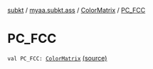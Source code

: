 [subkt](../../index.md) / [myaa.subkt.ass](../index.md) / [ColorMatrix](index.md) / [PC_FCC](./-p-c_-f-c-c.md)

# PC_FCC

`val PC_FCC: `[`ColorMatrix`](index.md) [(source)](https://github.com/Myaamori/SubKt/blob/0.1.13/src/main/kotlin/myaa/subkt/ass/parser.kt#L724)